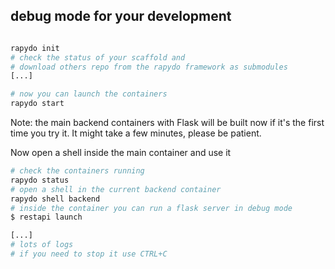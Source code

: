 
## debug mode for your development

```bash

rapydo init
# check the status of your scaffold and
# download others repo from the rapydo framework as submodules
[...]

# now you can launch the containers
rapydo start
```

Note: the main backend containers with Flask will be built now if it's the first time you try it. It might take a few minutes, please be patient.

Now open a shell inside the main container and use it

```bash
# check the containers running
rapydo status
# open a shell in the current backend container
rapydo shell backend
# inside the container you can run a flask server in debug mode
$ restapi launch

[...]
# lots of logs
# if you need to stop it use CTRL+C
```
